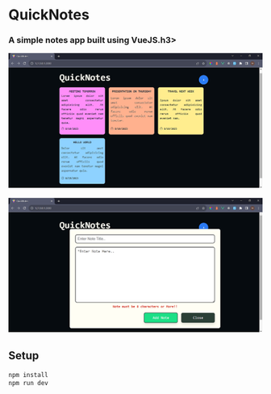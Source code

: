 # QuickNotes

<h3>A simple notes app built using VueJS.h3>

![Alt text](/public/screen-1.png "QuickNotes Screen 1")

![Alt text](/public/screen-2.png "QuickNotes Screen 2")

## Setup

```
npm install
npm run dev
```
